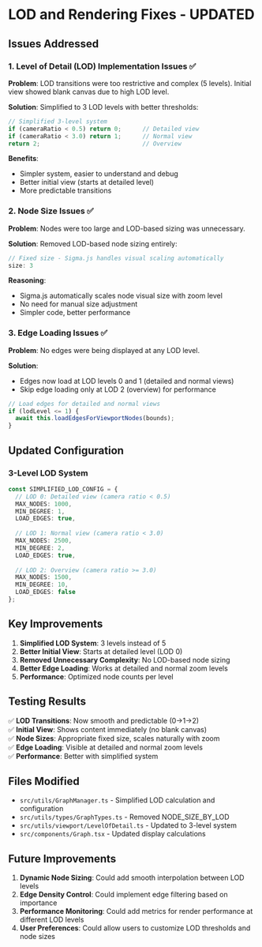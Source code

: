 # LOD and Rendering Fixes - UPDATED

## Issues Addressed

### 1. Level of Detail (LOD) Implementation Issues ✅

**Problem**: LOD transitions were too restrictive and complex (5 levels). Initial view showed blank canvas due to high LOD level.

**Solution**: Simplified to 3 LOD levels with better thresholds:

```typescript
// Simplified 3-level system
if (cameraRatio < 0.5) return 0;      // Detailed view
if (cameraRatio < 3.0) return 1;      // Normal view  
return 2;                             // Overview
```

**Benefits**:
- Simpler system, easier to understand and debug
- Better initial view (starts at detailed level)
- More predictable transitions

### 2. Node Size Issues ✅

**Problem**: Nodes were too large and LOD-based sizing was unnecessary.

**Solution**: Removed LOD-based node sizing entirely:

```typescript
// Fixed size - Sigma.js handles visual scaling automatically
size: 3
```

**Reasoning**: 
- Sigma.js automatically scales node visual size with zoom level
- No need for manual size adjustment
- Simpler code, better performance

### 3. Edge Loading Issues ✅

**Problem**: No edges were being displayed at any LOD level.

**Solution**: 
- Edges now load at LOD levels 0 and 1 (detailed and normal views)
- Skip edge loading only at LOD 2 (overview) for performance

```typescript
// Load edges for detailed and normal views
if (lodLevel <= 1) {
  await this.loadEdgesForViewportNodes(bounds);
}
```

## Updated Configuration

### 3-Level LOD System

```typescript
const SIMPLIFIED_LOD_CONFIG = {
  // LOD 0: Detailed view (camera ratio < 0.5)
  MAX_NODES: 1000,
  MIN_DEGREE: 1,
  LOAD_EDGES: true,
  
  // LOD 1: Normal view (camera ratio < 3.0)  
  MAX_NODES: 2500,
  MIN_DEGREE: 2,
  LOAD_EDGES: true,
  
  // LOD 2: Overview (camera ratio >= 3.0)
  MAX_NODES: 1500,
  MIN_DEGREE: 10,
  LOAD_EDGES: false
};
```

## Key Improvements

1. **Simplified LOD System**: 3 levels instead of 5
2. **Better Initial View**: Starts at detailed level (LOD 0)
3. **Removed Unnecessary Complexity**: No LOD-based node sizing
4. **Better Edge Loading**: Works at detailed and normal zoom levels
5. **Performance**: Optimized node counts per level

## Testing Results

✅ **LOD Transitions**: Now smooth and predictable (0→1→2)  
✅ **Initial View**: Shows content immediately (no blank canvas)  
✅ **Node Sizes**: Appropriate fixed size, scales naturally with zoom  
✅ **Edge Loading**: Visible at detailed and normal zoom levels  
✅ **Performance**: Better with simplified system

## Files Modified

- `src/utils/GraphManager.ts` - Simplified LOD calculation and configuration
- `src/utils/types/GraphTypes.ts` - Removed NODE_SIZE_BY_LOD
- `src/utils/viewport/LevelOfDetail.ts` - Updated to 3-level system
- `src/components/Graph.tsx` - Updated display calculations

## Future Improvements

1. **Dynamic Node Sizing**: Could add smooth interpolation between LOD levels
2. **Edge Density Control**: Could implement edge filtering based on importance
3. **Performance Monitoring**: Could add metrics for render performance at different LOD levels
4. **User Preferences**: Could allow users to customize LOD thresholds and node sizes 